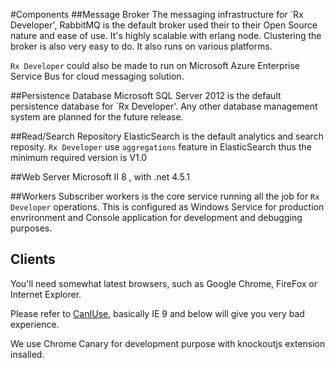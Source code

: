 ﻿#Components
##Message Broker
The messaging infrastructure for `Rx Developer', RabbitMQ is the default broker used their to their Open Source nature and ease of use. It's highly scalable with erlang node. Clustering the broker is also very easy to do. It also runs on various platforms.

`Rx Developer` could also be made to run on Microsoft Azure Enterprise Service Bus for cloud messaging solution.


##Persistence Database
Microsoft SQL Server 2012 is the default persistence database for `Rx Developer'. Any other database management system are planned for the future release.


##Read/Search Repository
ElasticSearch is the default analytics and search reposity. `Rx Developer` use `aggregations` feature in ElasticSearch thus the minimum required version is V1.0

##Web Server
Microsoft II 8 , with .net 4.5.1

##Workers
Subscriber workers is the core service running all the job for `Rx Developer` operations. This is configured as Windows Service for production envrironment and Console application for development and debugging purposes.

## Clients
You'll need somewhat latest browsers, such as Google Chrome, FireFox or Internet Explorer.

Please refer to [CanIUse](http://www.caniuse.com), basically IE 9 and below will give you very bad experience.

We use Chrome Canary for development purpose with knockoutjs extension insalled.


